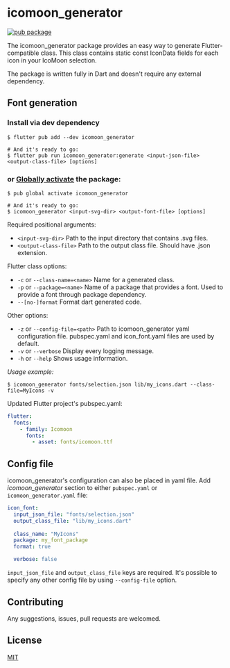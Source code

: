 # icomoon_generator

[![pub package](https://img.shields.io/pub/v/icomoon_generator.svg)](https://pub.dartlang.org/packages/icomoon_generator)

The icomoon_generator package provides an easy way to generate Flutter-compatible class. This class contains static const IconData fields for each icon in your IcoMoon selection.

The package is written fully in Dart and doesn't require any external dependency.

## Font generation

### Install via dev dependency

```shell
$ flutter pub add --dev icomoon_generator

# And it's ready to go:
$ flutter pub run icomoon_generator:generate <input-json-file> <output-class-file> [options]
```

### or [Globally activate][] the package:

[globally activate]: https://dart.dev/tools/pub/cmd/pub-global

```shell
$ pub global activate icomoon_generator

# And it's ready to go:
$ icomoon_generator <input-svg-dir> <output-font-file> [options]
```

Required positional arguments:
- `<input-svg-dir>`
Path to the input directory that contains .svg files.
- `<output-class-file>`
Path to the output class file. Should have .json extension.

Flutter class options:
- `-c` or `--class-name=<name>`
Name for a generated class.
- `-p` or `--package=<name>`
Name of a package that provides a font. Used to provide a font through package dependency.
- `--[no-]format`
Format dart generated code.

Other options:
- `-z` or `--config-file=<path>`
Path to icomoon_generator yaml configuration file.
pubspec.yaml and icon_font.yaml files are used by default.
- `-v` or `--verbose`
Display every logging message.
- `-h` or `--help`
Shows usage information.

*Usage example:*

```shell
$ icomoon_generator fonts/selection.json lib/my_icons.dart --class-file=MyIcons -v
```

Updated Flutter project's pubspec.yaml:

```yaml
flutter:
  fonts:
    - family: Icomoon
      fonts:
        - asset: fonts/icomoon.ttf
```

## Config file

icomoon_generator's configuration can also be placed in yaml file.
Add _icomoon_generator_ section to either `pubspec.yaml` or `icomoon_generator.yaml` file:

```yaml
icon_font:
  input_json_file: "fonts/selection.json"
  output_class_file: "lib/my_icons.dart"
  
  class_name: "MyIcons"
  package: my_font_package
  format: true

  verbose: false
```

`input_json_file` and `output_class_file` keys are required.
It's possible to specify any other config file by using `--config-file` option.

## Contributing

Any suggestions, issues, pull requests are welcomed.

## License

[MIT](https://github.com/thanhhaidev/icomoon_generator/blob/master/LICENSE)
